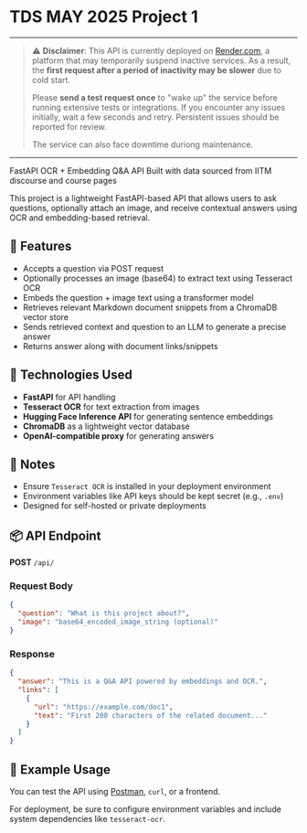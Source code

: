 # TDS MAY 2025 Project 1

---

> ⚠️ **Disclaimer**:
> This API is currently deployed on [Render.com](https://render.com), a platform that may temporarily suspend inactive services. As a result, the **first request after a period of inactivity may be slower** due to cold start.
>
> Please **send a test request once** to "wake up" the service before running extensive tests or integrations. If you encounter any issues initially, wait a few seconds and retry. Persistent issues should be reported for review.
>
> The service can also face downtime duriong maintenance.

---


FastAPI OCR + Embedding Q&A API Built with data sourced from IITM discourse and course pages

This project is a lightweight FastAPI-based API that allows users to ask questions, optionally attach an image, and receive contextual answers using OCR and embedding-based retrieval.

## 🚀 Features

- Accepts a question via POST request
- Optionally processes an image (base64) to extract text using Tesseract OCR
- Embeds the question + image text using a transformer model
- Retrieves relevant Markdown document snippets from a ChromaDB vector store
- Sends retrieved context and question to an LLM to generate a precise answer
- Returns answer along with document links/snippets

## 🔧 Technologies Used

- **FastAPI** for API handling
- **Tesseract OCR** for text extraction from images
- **Hugging Face Inference API** for generating sentence embeddings
- **ChromaDB** as a lightweight vector database
- **OpenAI-compatible proxy** for generating answers

## 🔐 Notes

- Ensure `Tesseract OCR` is installed in your deployment environment
- Environment variables like API keys should be kept secret (e.g., `.env`)
- Designed for self-hosted or private deployments

## 📦 API Endpoint

**POST** `/api/`

### Request Body

```json
{
  "question": "What is this project about?",
  "image": "base64_encoded_image_string (optional)"
}
````

### Response

```json
{
  "answer": "This is a Q&A API powered by embeddings and OCR.",
  "links": [
    {
      "url": "https://example.com/doc1",
      "text": "First 200 characters of the related document..."
    }
  ]
}
```

## 🧪 Example Usage

You can test the API using [Postman](https://postman.com), `curl`, or a frontend.

For deployment, be sure to configure environment variables and include system dependencies like `tesseract-ocr`.

